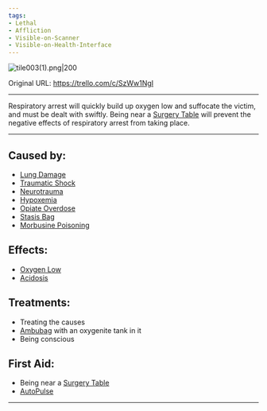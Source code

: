 ```yaml
---
tags:
- Lethal
- Affliction
- Visible-on-Scanner
- Visible-on-Health-Interface
---
```


![tile003(1).png\|200](/Lungs/Respiratory%20Arrest%20-%20Attachments/6718845db30472d958dd7a4b.png)

Original URL: https://trello.com/c/SzWw1NgI

---

Respiratory arrest will quickly build up oxygen low and suffocate the victim, and must be dealt with swiftly. Being near a [Surgery Table](../Items/Surgery%20Table.md) will prevent the negative effects of respiratory arrest from taking place.

---

## Caused by:

- [Lung Damage](Lung%20Damage.md)
- [Traumatic Shock](../Surgery/Traumatic%20Shock.md)
- [Neurotrauma](../Head_Brain/Neurotrauma.md)
- [Hypoxemia](../Blood/Hypoxemia.md)
- [Opiate Overdose](../Head_Brain/Opiate%20Overdose.md)
- [Stasis Bag](../Items/Stasis%20Bag.md)
- [Morbusine Poisoning](../Torso/Morbusine%20Poisoning.md)

## Effects:

- [Oxygen Low](Oxygen%20Low.md)
- [Acidosis](../Blood/Acidosis.md)

## Treatments:

- Treating the causes
- [Ambubag](../Items/Ambubag.md) with an oxygenite tank in it
- Being conscious

## First Aid:

- Being near a [Surgery Table](../Items/Surgery%20Table.md)
- [AutoPulse](../Items/AutoPulse.md)

---

